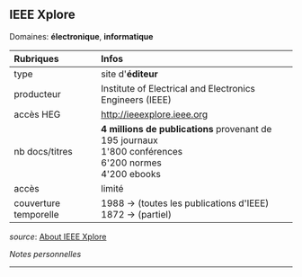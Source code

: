 ## IEEE Xplore
Domaines: **électronique**, **informatique**

| Rubriques | Infos |
| :-------- | :---- |
| type | site d'**éditeur** |
| producteur | Institute of Electrical and Electronics Engineers (IEEE) |
| accès HEG | http://ieeexplore.ieee.org |
| nb docs/titres | **4 millions de publications** provenant de <br/>195 journaux <br/>1'800 conférences <br/>6'200 normes <br/>4'200 ebooks |
| accès | limité |
| couverture temporelle | 1988 -> (toutes les publications d'IEEE) <br/>1872 -> (partiel) |

*source*: [About IEEE Xplore](http://ieeexplore.ieee.org/Xplorehelp/#/overview-of-ieee-xplore/about-ieee-xplore)

*Notes personnelles*

---

